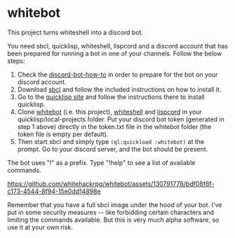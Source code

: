 # whitebot
This project turns whiteshell into a discord bot. 

You need sbcl, quicklisp, whiteshell, lispcord and a discord account that has been prepared for running a bot in one of your channels. Follow the below steps: 

1. Check the [discord-bot-how-to](https://github.com/whitehackrpg/whitebot/blob/main/DISCORD-BOT-HOWTO.md) in order to prepare for the bot on your discord account.
2. Download [sbcl](http://sbcl.org/) and follow the included instructions on how to install it.
3. Go to the [quicklisp site](https://www.quicklisp.org/beta/) and follow the instructions there to install quicklisp.
4. Clone [whitebot](https://github.com/whitehackrpg/whitebot) (i.e. this project), [whiteshell](https://github.com/whitehackrpg/whiteshell) and [lispcord](https://github.com/lispcord/lispcord) in your quicklisp/local-projects folder. Put your discord bot token (generated in step 1 above) directly in the token.txt file in the whitebot folder (the token file is empty per default). 
5. Then start sbcl and simply type `(ql:quickload :whitebot)` at the prompt. Go to your discord server, and the bot should be present.

The bot uses "!" as a prefix. Type "!help" to see a list of available commands.

https://github.com/whitehackrpg/whitebot/assets/130791778/bdf08f6f-c173-4544-8f94-15e0dd14898e

Remember that you have a full sbcl image under the hood of your bot. I've put in some security measures -- like forbidding certain characters and limiting the commands available. But this is very much alpha software, so use it at your own risk.
